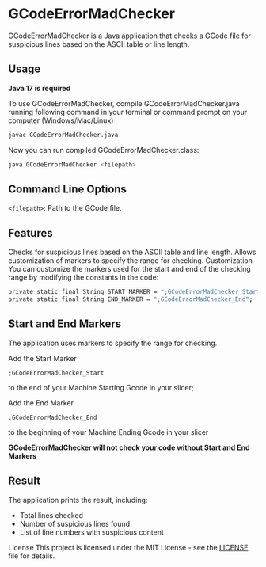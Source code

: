 # GCodeErrorMadChecker

GCodeErrorMadChecker is a Java application that checks a GCode file for suspicious lines based on the ASCII table or line length.

## Usage

**Java 17 is required**

To use GCodeErrorMadChecker, compile GCodeErrorMadChecker.java running following command in your terminal or command prompt on your computer (Windows/Mac/Linux)

```bash
javac GCodeErrorMadChecker.java
```

Now you can run compiled GCodeErrorMadChecker.class:

```bash
java GCodeErrorMadChecker <filepath>
```

## Command Line Options
```<filepath>```: Path to the GCode file.

## Features
Checks for suspicious lines based on the ASCII table and line length.
Allows customization of markers to specify the range for checking.
Customization
You can customize the markers used for the start and end of the checking range by modifying the constants in the code:

```bash
private static final String START_MARKER = ";GCodeErrorMadChecker_Start";
private static final String END_MARKER = ";GCodeErrorMadChecker_End";
```

## Start and End Markers
The application uses markers to specify the range for checking.

Add the Start Marker 
```
;GCodeErrorMadChecker_Start
```
to the end of your Machine Starting Gcode in your slicer;

Add the End Marker
```
;GCodeErrorMadChecker_End
```
to the beginning of your Machine Ending Gcode in your slicer

**GCodeErrorMadChecker will not check your code without Start and End Markers**

## Result
The application prints the result, including:

* Total lines checked
* Number of suspicious lines found
* List of line numbers with suspicious content

License
This project is licensed under the MIT License - see the [LICENSE](https://github.com/MadMan2k/GCodeErrorMadChecker/blob/main/LICENSE) file for details.